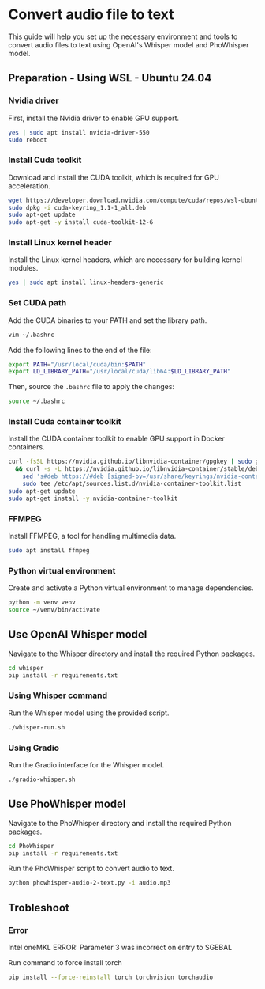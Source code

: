 # Convert audio file to text

This guide will help you set up the necessary environment and tools to convert audio files to text using OpenAI's Whisper model and PhoWhisper model.

## Preparation - Using WSL - Ubuntu 24.04

### Nvidia driver
First, install the Nvidia driver to enable GPU support.

```sh
yes | sudo apt install nvidia-driver-550
sudo reboot
```

### Install Cuda toolkit
Download and install the CUDA toolkit, which is required for GPU acceleration.

```sh
wget https://developer.download.nvidia.com/compute/cuda/repos/wsl-ubuntu/x86_64/cuda-keyring_1.1-1_all.deb
sudo dpkg -i cuda-keyring_1.1-1_all.deb
sudo apt-get update
sudo apt-get -y install cuda-toolkit-12-6
```

### Install Linux kernel header
Install the Linux kernel headers, which are necessary for building kernel modules.

```sh
yes | sudo apt install linux-headers-generic
```

### Set CUDA path
Add the CUDA binaries to your PATH and set the library path.

```sh
vim ~/.bashrc
```

Add the following lines to the end of the file:

```sh
export PATH="/usr/local/cuda/bin:$PATH"
export LD_LIBRARY_PATH="/usr/local/cuda/lib64:$LD_LIBRARY_PATH"
```

Then, source the `.bashrc` file to apply the changes:

```sh
source ~/.bashrc
```

### Install Cuda container toolkit
Install the CUDA container toolkit to enable GPU support in Docker containers.

```sh
curl -fsSL https://nvidia.github.io/libnvidia-container/gpgkey | sudo gpg --dearmor -o /usr/share/keyrings/nvidia-container-toolkit-keyring.gpg \
  && curl -s -L https://nvidia.github.io/libnvidia-container/stable/deb/nvidia-container-toolkit.list | \
    sed 's#deb https://#deb [signed-by=/usr/share/keyrings/nvidia-container-toolkit-keyring.gpg] https://#g' | \
    sudo tee /etc/apt/sources.list.d/nvidia-container-toolkit.list
sudo apt-get update
sudo apt-get install -y nvidia-container-toolkit
```

### FFMPEG
Install FFMPEG, a tool for handling multimedia data.

```sh
sudo apt install ffmpeg
```

### Python virtual environment
Create and activate a Python virtual environment to manage dependencies.

```sh
python -m venv venv
source ~/venv/bin/activate
```

## Use OpenAI Whisper model
Navigate to the Whisper directory and install the required Python packages.

```sh
cd whisper
pip install -r requirements.txt
```

### Using Whisper command
Run the Whisper model using the provided script.

```sh
./whisper-run.sh
```

### Using Gradio
Run the Gradio interface for the Whisper model.

```sh
./gradio-whisper.sh
```

## Use PhoWhisper model
Navigate to the PhoWhisper directory and install the required Python packages.

```sh
cd PhoWhisper
pip install -r requirements.txt
```

Run the PhoWhisper script to convert audio to text.

```sh
python phowhisper-audio-2-text.py -i audio.mp3
```

## Trobleshoot

### Error
Intel oneMKL ERROR: Parameter 3 was incorrect on entry to SGEBAL

Run command to force install torch

```sh
pip install --force-reinstall torch torchvision torchaudio
```


